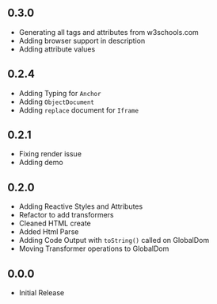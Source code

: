 ## 0.3.0

- Generating all tags and attributes from w3schools.com
- Adding browser support in description
- Adding attribute values

## 0.2.4

- Adding Typing for `Anchor`
- Adding `ObjectDocument`
- Adding `replace` document for `Iframe`

## 0.2.1

- Fixing render issue
- Adding demo

## 0.2.0

- Adding Reactive Styles and Attributes
- Refactor to add transformers
- Cleaned HTML create
- Added Html Parse
- Adding Code Output with `toString()` called on GlobalDom
- Moving Transformer operations to GlobalDom

## 0.0.0

- Initial Release

